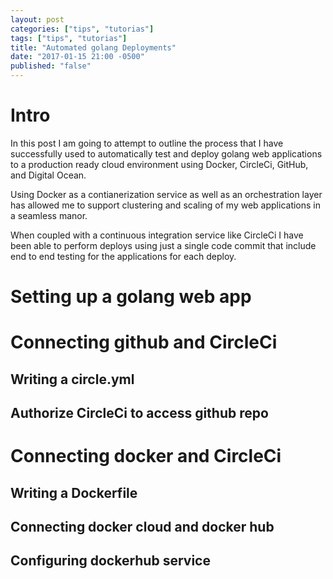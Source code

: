 ```yaml
---
layout: post
categories: ["tips", "tutorias"]
tags: ["tips", "tutorias"]
title: "Automated golang Deployments"
date: "2017-01-15 21:00 -0500"
published: "false"
---
```


# Intro
In this post I am going to attempt to outline the process that I have successfully used to automatically test and deploy golang web applications to a production ready cloud environment using Docker, CircleCi, GitHub, and Digital Ocean. 

Using Docker as a contianerization service as well as an orchestration layer has allowed me to support clustering and scaling of my web applications in a seamless manor.

When coupled with a continuous integration service like CircleCi I have been able to perform deploys using just a single code commit that include end to end testing for the applications for each deploy. 

# Setting up a golang web app

# Connecting github and CircleCi
## Writing a circle.yml

## Authorize CircleCi to access github repo

# Connecting docker and CircleCi
## Writing a Dockerfile

## Connecting docker cloud and docker hub

## Configuring dockerhub service

